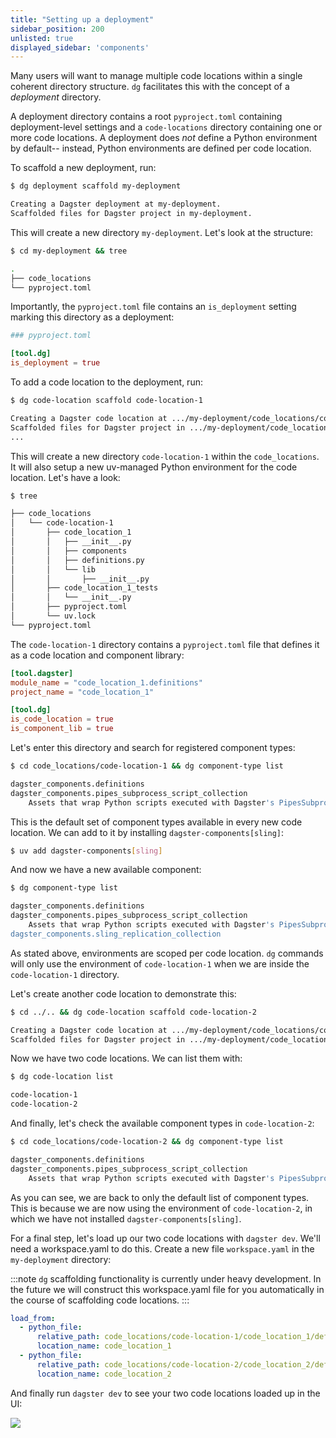 ```yaml
---
title: "Setting up a deployment"
sidebar_position: 200
unlisted: true
displayed_sidebar: 'components'
---
```


Many users will want to manage multiple code locations within a single coherent
directory structure. `dg` facilitates this with the concept of a _deployment_
directory.

A deployment directory contains a root `pyproject.toml` containing
deployment-level settings and a `code-locations` directory containing one or
more code locations. A deployment does _not_ define a Python environment by
default-- instead, Python environments are defined per code location.

To scaffold a new deployment, run:

```bash
$ dg deployment scaffold my-deployment

Creating a Dagster deployment at my-deployment.
Scaffolded files for Dagster project in my-deployment.
```

This will create a new directory `my-deployment`. Let's look at the structure:

```bash
$ cd my-deployment && tree

.
├── code_locations
└── pyproject.toml
```

Importantly, the `pyproject.toml` file contains an `is_deployment` setting
marking this directory as a deployment:

```toml
### pyproject.toml

[tool.dg]
is_deployment = true
```

To add a code location to the deployment, run:

```bash
$ dg code-location scaffold code-location-1

Creating a Dagster code location at .../my-deployment/code_locations/code-location-1.
Scaffolded files for Dagster project in .../my-deployment/code_locations/code-location-1.
...
```

This will create a new directory `code-location-1` within the `code_locations`.
It will also setup a new uv-managed Python environment for the code location. Let's have a look:

```bash
$ tree

├── code_locations
│   └── code-location-1
│       ├── code_location_1
│       │   ├── __init__.py
│       │   ├── components
│       │   ├── definitions.py
│       │   └── lib
│       │       ├── __init__.py
│       ├── code_location_1_tests
│       │   └── __init__.py
│       ├── pyproject.toml
│       └── uv.lock
└── pyproject.toml
```

The `code-location-1` directory contains a `pyproject.toml` file that defines
it as a code location and component library:

```toml
[tool.dagster]
module_name = "code_location_1.definitions"
project_name = "code_location_1"

[tool.dg]
is_code_location = true
is_component_lib = true
```

Let's enter this directory and search for registered component types:

```bash
$ cd code_locations/code-location-1 && dg component-type list

dagster_components.definitions
dagster_components.pipes_subprocess_script_collection
    Assets that wrap Python scripts executed with Dagster's PipesSubprocessClient.
```

This is the default set of component types available in every new code
location. We can add to it by installing `dagster-components[sling]`:

```bash
$ uv add dagster-components[sling]
```

And now we have a new available component:

```bash
$ dg component-type list

dagster_components.definitions
dagster_components.pipes_subprocess_script_collection
    Assets that wrap Python scripts executed with Dagster's PipesSubprocessClient.
dagster_components.sling_replication_collection
```

As stated above, environments are scoped per code location.  `dg` commands will
only use the environment of `code-location-1` when we are inside the
`code-location-1` directory.

Let's create another code location to demonstrate this:

```bash
$ cd ../.. && dg code-location scaffold code-location-2

Creating a Dagster code location at .../my-deployment/code_locations/code-location-2.
Scaffolded files for Dagster project in .../my-deployment/code_locations/code-location-2.
```

Now we have two code locations. We can list them with:

```bash
$ dg code-location list

code-location-1
code-location-2
```

And finally, let's check the available component types in `code-location-2`:

```bash
$ cd code_locations/code-location-2 && dg component-type list

dagster_components.definitions
dagster_components.pipes_subprocess_script_collection
    Assets that wrap Python scripts executed with Dagster's PipesSubprocessClient.
```

As you can see, we are back to only the default list of component types. This
is because we are now using the environment of `code-location-2`, in which we
have not installed `dagster-components[sling]`.

For a final step, let's load up our two code locations with `dagster dev`.
We'll need a workspace.yaml to do this. Create a new file `workspace.yaml` in
the `my-deployment` directory:

:::note
`dg` scaffolding functionality is currently under heavy development. In the
future we will construct this workspace.yaml file for you automatically in the
course of scaffolding code locations.
:::

```yaml
load_from:
  - python_file:
      relative_path: code_locations/code-location-1/code_location_1/definitions.py
      location_name: code_location_1
  - python_file:
      relative_path: code_locations/code-location-2/code_location_2/definitions.py
      location_name: code_location_2
```

And finally run `dagster dev` to see your two code locations loaded up in the
UI:

![](/images/guides/build/projects-and-components/setting-up-a-deployment/two-code-locations.png)
